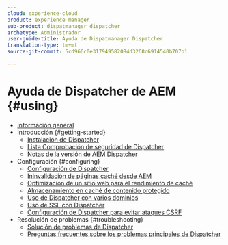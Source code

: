 ```yaml
---
cloud: experience-cloud
product: experience manager
sub-product: dispatmanager dispatcher
archetype: Administrador
user-guide-title: Ayuda de Dispatmanager Dispatcher
translation-type: tm+mt
source-git-commit: 5cd966c0e317949582084d3268c6914540b707b1

---
```



# Ayuda de Dispatcher de AEM {#using}

+ [Información general](dispatcher.md)
+ Introducción {#getting-started}
   + [Instalación de Dispatcher](dispatcher-install.md)
   + [Lista Comprobación de seguridad de Dispatcher](security-checklist.md)
   + [Notas de la versión de AEM Dispatcher](release-notes.md)
+ Configuración {#configuring}
   + [Configuración de Dispatcher](dispatcher-configuration.md)
   + [Ininvalidación de páginas caché desde AEM](page-invalidate.md)
   + [Optimización de un sitio web para el rendimiento de caché](https://helpx.adobe.com/experience-manager/6-4/sites/deploying/using/configuring-performance.html)
   + [Almacenamiento en caché de contenido protegido](permissions-cache.md)
   + [Uso de Dispatcher con varios dominios ](dispatcher-domains.md)
   + [Uso de SSL con Dispatcher](dispatcher-ssl.md)
   + [Configuración de Dispatcher para evitar ataques CSRF](configuring-dispatcher-to-prevent-csrf.md)
+ Resolución de problemas {#troubleshooting}
   + [Solución de problemas de Dispatcher](dispatcher-troubleshooting.md)
   + [Preguntas frecuentes sobre los problemas principales de Dispatcher](dispatcher-faq.md)
